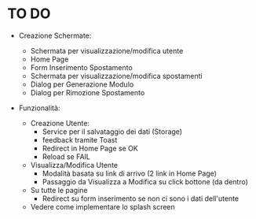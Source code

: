 # TO DO

- Creazione Schermate:
    - Schermata per visualizzazione/modifica utente
    - Home Page
    - Form Inserimento Spostamento
    - Schermata per visualizzazione/modifica spostamenti
    - Dialog per Generazione Modulo
    - Dialog per Rimozione Spostamento

- Funzionalità:
    - Creazione Utente:
        - Service per il salvataggio dei dati (Storage)
        - feedback tramite Toast
        - Redirect in Home Page se OK
        - Reload se FAIL
    - Visualizza/Modifica Utente
        - Modalità basata su link di arrivo (2 link in Home Page)
        - Passaggio da Visualizza a Modifica su click bottone (da dentro)
    - Su tutte le pagine
        - Redirect su form inserimento se non ci sono i dati dell'utente
    - Vedere come implementare lo splash screen
